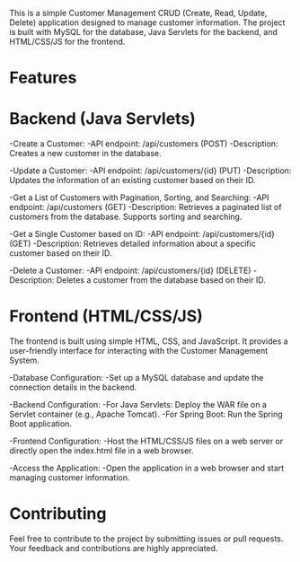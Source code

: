 This is a simple Customer Management CRUD (Create, Read, Update, Delete) application designed to manage customer information. The project is built with MySQL for the database, Java Servlets for the backend, and HTML/CSS/JS for the frontend.

Features
=======================

Backend (Java Servlets)
==================================
-Create a Customer:
        -API endpoint: /api/customers (POST)
        -Description: Creates a new customer in the database.

-Update a Customer:
        -API endpoint: /api/customers/{id} (PUT)
        -Description: Updates the information of an existing customer based on their ID.

-Get a List of Customers with Pagination, Sorting, and Searching:
        -API endpoint: /api/customers (GET)
        -Description: Retrieves a paginated list of customers from the database. Supports sorting and searching.

-Get a Single Customer based on ID:
        -API endpoint: /api/customers/{id} (GET)
        -Description: Retrieves detailed information about a specific customer based on their ID.

-Delete a Customer:
        -API endpoint: /api/customers/{id} (DELETE)
        -Description: Deletes a customer from the database based on their ID.

Frontend (HTML/CSS/JS)
==============================
The frontend is built using simple HTML, CSS, and JavaScript. It provides a user-friendly interface for interacting with the Customer Management System.

-Database Configuration:
         -Set up a MySQL database and update the connection details in the backend.

-Backend Configuration:
        -For Java Servlets: Deploy the WAR file on a Servlet container (e.g., Apache Tomcat).
        -For Spring Boot: Run the Spring Boot application.

-Frontend Configuration:
        -Host the HTML/CSS/JS files on a web server or directly open the index.html file in a web browser.

-Access the Application:
        -Open the application in a web browser and start managing customer information.

Contributing
===============
Feel free to contribute to the project by submitting issues or pull requests. Your feedback and contributions are highly appreciated.
